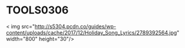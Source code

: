 # TOOLS0306

< img src="http://s5304.pcdn.co/guides/wp-content/uploads/cache/2017/12/Holiday_Song_Lyrics/2789392564.jpg" width="800" height="30"/>  
